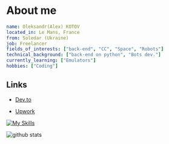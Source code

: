 # About me
```yaml
name: Oleksandr(Alex) KOTOV
located_in: Le Mans, France
from: Soledar (Ukraine)
job: Freelancer
fields_of_interests: ["back-end", "CC", "Space", "Robots"]
technical_background: ["back-end on python", "Bots dev."]
currently_learning: ["Emulators"]
hobbies: ["Coding"]
```

## Links
- [Dev.to](https://dev.to/mur4ik18)

- [Upwork](https://www.upwork.com/freelancers/~01e146de6838704f8c)

<!-- <img align="right" alt="GIF" src="https://github.com/mur4ik18/mur4ik18/blob/main/e426702edf874b181aced1e2fa5c6cde.gif?raw=true" width="300" height="192" /> -->

[![My Skills](https://skillicons.dev/icons?i=c,python,django)](https://skillicons.dev)

<!-- 📊 &nbsp;**This week I spent my time on** -->
![github stats](https://github-readme-stats.vercel.app/api?username=mur4ik18&show_icons=true&theme=dracula&hide_border=true&count_private=true)
